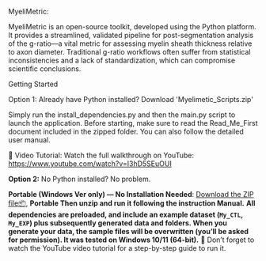 MyeliMetric:

MyeliMetric is an open-source toolkit, developed using the Python platform. It provides a streamlined, validated pipeline for post-segmentation analysis of the g-ratio—a vital metric for assessing myelin sheath thickness relative to axon diameter. Traditional g-ratio workflows often suffer from statistical inconsistencies and a lack of standardization, which can compromise scientific conclusions.

Getting Started

Option 1: Already have Python installed? Download 'Myelimetic_Scripts.zip'

Simply run the install_dependencies.py and then the main.py script to launch the application.
Before starting, make sure to read the Read_Me_First document included in the zipped folder.
You can also follow the detailed user manual.

🎥 Video Tutorial:
Watch the full walkthrough on YouTube:
https://www.youtube.com/watch?v=I3hD5SEuOUI

**Option 2:** 
No Python installed? No problem.

**Portable (Windows Ver only) — No Installation Needed**: [Download the ZIP file📦](https://uofi.box.com/s/6479js3utghw4kz4iga1i1xdy2k2o5sr), **Portable Then unzip and run it following the instruction Manual.**
**All dependencies are preloaded, and include an example dataset (`My_CTL`, `My_EXP`) plus subsequently generated data and folders. When you generate your data, the sample files will be overwritten (you’ll be asked for permission). It was tested on Windows 10/11 (64-bit).** 🎥 Don’t forget to watch the YouTube video tutorial for a step-by-step guide to run it.



